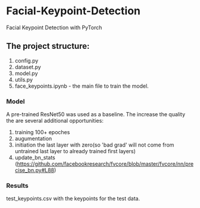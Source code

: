 # Facial-Keypoint-Detection
Facial Keypoint Detection with PyTorch

## The project structure:

  1. config.py
  2. dataset.py
  3. model.py
  4. utils.py
  5. face_keypoints.ipynb - the main file to train the model.

### Model
A pre-trained ResNet50 was used as a baseline. The increase the quality the are several additional opportunities:
  1. training 100+ epoches
  2. augumentation
  3. initiation the last layer with zero(so 'bad grad' will not come from untrained last layer to already trained first layers)
  4. update_bn_stats (https://github.com/facebookresearch/fvcore/blob/master/fvcore/nn/precise_bn.py#L88)

### Results
test_keypoints.csv with the keypoints for the test data.
